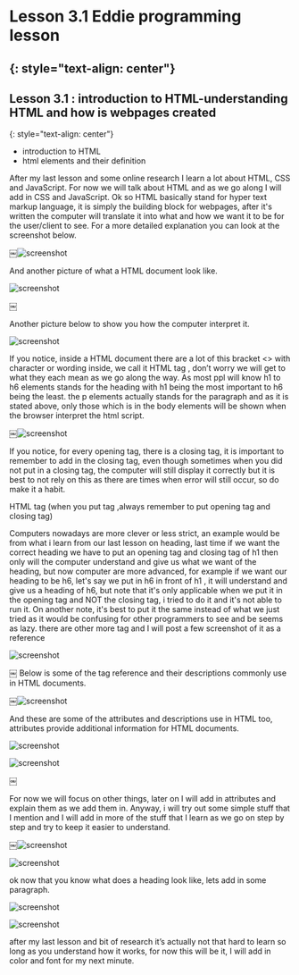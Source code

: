 # Lesson 3.1 Eddie programming lesson
{: style="text-align: center"}
-------------------------------------

## Lesson 3.1 : introduction to HTML-understanding HTML and how is webpages created
{: style="text-align: center"}

- introduction to HTML
- html elements and their definition

After my last lesson and some online research I learn a lot about HTML, CSS and JavaScript. For now we will talk about HTML and as we go along I will add in CSS and JavaScript.
Ok so HTML basically stand for hyper text markup language, it is simply the building block for webpages,  after it's written the computer will translate it into what and how we want it to be for the user/client to see.
For a more detailed explanation you can look at the screenshot below.

￼![screenshot][id]

[id]:/images/Lesson3.1/Photo1.png


And another picture of what a HTML document look like.

![screenshot][id1]

[id1]:/images/Lesson3.1/Photo2.png
￼

Another picture below to show you how the computer interpret it.

![screenshot][id2]

[id2]:/images/Lesson3.1/Photo3.png

If you notice, inside a HTML document there are a lot of this bracket <> with character or wording inside, we call it HTML tag , don’t worry we will get to what they each mean as we go along the way.
As most ppl will know h1 to h6 elements stands for the heading with h1 being the most important to h6 being the least.
the p elements actually stands for the paragraph and as it is stated above, only those which is in the body elements will be shown when the browser interpret the html script.

￼![screenshot][id3]

[id3]:/images/Lesson3.1/Photo4.png

If you notice, for every opening tag, there is a closing tag, it is important to remember to add in the closing tag, even though sometimes when you did not put in a closing tag, the computer will still display it correctly but it is best to not rely on this as there are times when error will still occur, so do make it a habit.

HTML tag (when you put tag ,always remember to put opening tag and closing tag)  

Computers nowadays are more clever or less strict, an example would be from what i learn from our last lesson on heading, last time if we want the correct heading we have to put an opening tag and closing tag of h1 then only will the computer understand and give us what we want of the heading, but now computer are more advanced, for example if we want our heading to be h6, let's say we put in h6 in front of h1 , it will understand and give us a heading of h6, but note that it's only applicable when we put it in the opening tag and NOT the closing tag, i tried to do it and it's not able to run it. On another note, it's best to put it the same instead of what we just tried as it would be confusing for other programmers to see and be seems as lazy.
there are other more tag and I will post a few screenshot of it as a reference

![screenshot][id4]

[id4]:/images/Lesson3.1/Photo5.png
￼
Below is some of the tag reference and their descriptions commonly use in HTML documents.

￼![screenshot][id5]

[id5]:/images/Lesson3.1/Photo6.png

And these are some of the attributes and descriptions use in HTML too, attributes provide additional information for HTML documents.

![screenshot][id6]

[id6]:/images/Lesson3.1/Photo7.png

![screenshot][id7]

[id7]:/images/Lesson3.1/Photo8.png
￼

For now we will focus on other things, later on I will add in attributes and explain them as we add them in.
Anyway, i will try out some simple stuff that I mention and I will add in more of the stuff that I learn as we go on step by step and try to keep it easier to understand.

￼![screenshot][id8]

[id8]:/images/Lesson3.1/Photo9.png

![screenshot][id9]

[id9]:/images/Lesson3.1/Photo10.png

ok now that you know what does a heading look like,  lets add in some paragraph.

![screenshot][id10]

[id10]:/images/Lesson3.1/Photo11.png

![screenshot][id11]

[id11]:/images/Lesson3.1/Photo12.png

after my last lesson and bit of research it’s actually not that hard to learn so long as you understand how it works, for now this will be it, I will add in color and font for my next minute.
